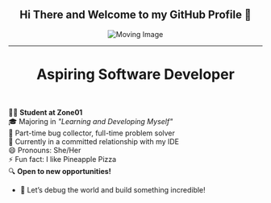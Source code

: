 <div align="center">
  <h2>Hi There and Welcome to my GitHub Profile 👋</h2>
</div>

<div align="center">
  <img src="https://media2.giphy.com/media/v1.Y2lkPTc5MGI3NjExaGF6emMzOXVqaHRlNG0yNjl0enU2MjgyaGEyd3Q1cWIzY3pwdzRueSZlcD12MV9pbnRlcm5hbF9naWZfYnlfaWQmY3Q9Zw/RbDKaczqWovIugyJmW/giphy.gif](https://warpdoor.com/content/images/2020/05/ezgif-3-83c95d3d11cd.gif" alt="Moving Image">
</div>

---

<div align="center">
  <h1>Aspiring Software Developer</h1>
</div>

<br>

👨‍💻 **Student at Zone01**  <br>
🎓 Majoring in *"Learning and Developing Myself"* <br>
🐛 Part-time bug collector, full-time problem solver <br>
🚀 Currently in a committed relationship with my IDE <br>
😄 Pronouns: She/Her <br>
⚡ Fun fact: I like Pineapple Pizza <br>
🔍 **Open to new opportunities!**  
   - 💼 Let’s debug the world and build something incredible!  
